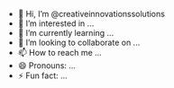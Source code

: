 - 👋 Hi, I’m @creativeinnovationssolutions
- 👀 I’m interested in ...
- 🌱 I’m currently learning ...
- 💞️ I’m looking to collaborate on ...
- 📫 How to reach me ...
- 😄 Pronouns: ...
- ⚡ Fun fact: ...

<!---
creativeinnovationssolutions/creativeinnovationssolutions is a ✨ special ✨ repository because its `README.md` (this file) appears on your GitHub profile.
You can click the Preview link to take a look at your changes.
--->
